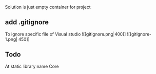 Solution is just empty container for project

## add .gitignore
To ignore specific file of Visual studio
![[gitIgnore.png|400]] ![[gitIgnore-1.png| 450]]

## Todo
At static library name Core